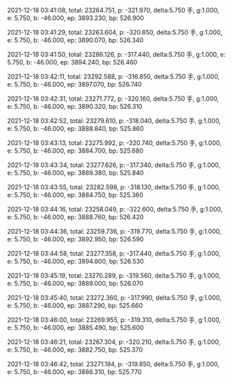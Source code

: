 2021-12-18 03:41:08, total: 23264.751, p: -321.970, delta:5.750 手, g:1.000, e: 5.750, b: -46.000, ep: 3893.230, bp: 526.900

2021-12-18 03:41:29, total: 23263.604, p: -320.650, delta:5.750 手, g:1.000, e: 5.750, b: -46.000, ep: 3890.070, bp: 526.340

2021-12-18 03:41:50, total: 23286.126, p: -317.440, delta:5.750 手, g:1.000, e: 5.750, b: -46.000, ep: 3894.240, bp: 526.460

2021-12-18 03:42:11, total: 23292.588, p: -316.850, delta:5.750 手, g:1.000, e: 5.750, b: -46.000, ep: 3897.070, bp: 526.740

2021-12-18 03:42:31, total: 23271.772, p: -320.160, delta:5.750 手, g:1.000, e: 5.750, b: -46.000, ep: 3890.320, bp: 526.310

2021-12-18 03:42:52, total: 23279.610, p: -318.040, delta:5.750 手, g:1.000, e: 5.750, b: -46.000, ep: 3888.840, bp: 525.860

2021-12-18 03:43:13, total: 23275.992, p: -320.740, delta:5.750 手, g:1.000, e: 5.750, b: -46.000, ep: 3884.700, bp: 525.680

2021-12-18 03:43:34, total: 23277.626, p: -317.340, delta:5.750 手, g:1.000, e: 5.750, b: -46.000, ep: 3889.380, bp: 525.840

2021-12-18 03:43:55, total: 23282.598, p: -318.130, delta:5.750 手, g:1.000, e: 5.750, b: -46.000, ep: 3884.750, bp: 525.360

2021-12-18 03:44:16, total: 23258.049, p: -322.600, delta:5.750 手, g:1.000, e: 5.750, b: -46.000, ep: 3888.760, bp: 526.420

2021-12-18 03:44:36, total: 23259.736, p: -319.770, delta:5.750 手, g:1.000, e: 5.750, b: -46.000, ep: 3892.950, bp: 526.590

2021-12-18 03:44:58, total: 23277.358, p: -317.440, delta:5.750 手, g:1.000, e: 5.750, b: -46.000, ep: 3894.800, bp: 526.530

2021-12-18 03:45:19, total: 23270.289, p: -319.560, delta:5.750 手, g:1.000, e: 5.750, b: -46.000, ep: 3889.000, bp: 526.070

2021-12-18 03:45:40, total: 23272.360, p: -317.990, delta:5.750 手, g:1.000, e: 5.750, b: -46.000, ep: 3887.290, bp: 525.660

2021-12-18 03:46:00, total: 23269.955, p: -319.310, delta:5.750 手, g:1.000, e: 5.750, b: -46.000, ep: 3885.490, bp: 525.600

2021-12-18 03:46:21, total: 23267.304, p: -320.210, delta:5.750 手, g:1.000, e: 5.750, b: -46.000, ep: 3882.750, bp: 525.370

2021-12-18 03:46:42, total: 23271.184, p: -319.850, delta:5.750 手, g:1.000, e: 5.750, b: -46.000, ep: 3886.310, bp: 525.770
